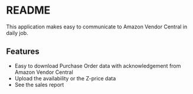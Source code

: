 # README

This application makes easy to communicate to Amazon Vendor Central in daily job.

## Features

* Easy to download Purchase Order data with acknowledgement from Amazon Vendor Central
* Upload the availability or the Z-price data
* See the sales report
